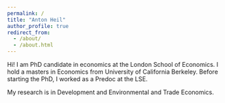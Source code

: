 ```yaml
---
permalink: /
title: "Anton Heil"
author_profile: true
redirect_from: 
  - /about/
  - /about.html
---
```


Hi! I am PhD candidate in economics at the London School of Economics. I hold a masters in Economics from University of California Berkeley. Before starting the PhD, I worked as a Predoc at the LSE.

My research is in Development and Environmental and Trade Economics.


